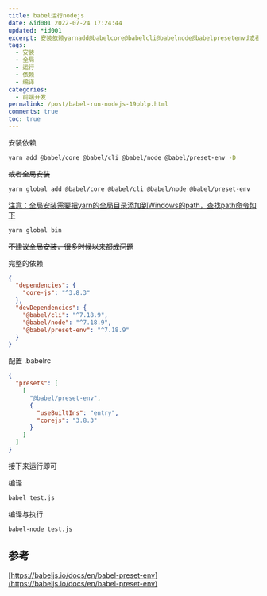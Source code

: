 ```yaml
---
title: babel运行nodejs
date: &id001 2022-07-24 17:24:44
updated: *id001
excerpt: 安装依赖yarnadd@babelcore@babelcli@babelnode@babelpresetenvd或者全局安装yarnglobaladd@babelcore@babelcli@babelnode@babelpresetenv注意_全局安装需要把yarn的全局目录添加到windows的path查找path命令如下yarnglobalbin不建议全局安装很多时候以来都成问题完整的依赖{_{}_{}}配置babelrc{_[[{}]]}接下来运行即可编译babeltestjs编译与执行babeln
tags:
  - 安装
  - 全局
  - 运行
  - 依赖
  - 编译
categories:
  - 前端开发
permalink: /post/babel-run-nodejs-19pblp.html
comments: true
toc: true
---
```

安装依赖

```bash
yarn add @babel/core @babel/cli @babel/node @babel/preset-env -D
```

~~或者全局安装~~

```bash
yarn global add @babel/core @babel/cli @babel/node @babel/preset-env
```

<u>注意：全局安装需要把yarn的全局目录添加到Windows的path，查找path命令如下</u>

```bash
yarn global bin
```

~~不建议全局安装，很多时候以来都成问题~~

完整的依赖

```json
{
  "dependencies": {
    "core-js": "^3.8.3"
  },
  "devDependencies": {
    "@babel/cli": "^7.18.9",
    "@babel/node": "^7.18.9",
    "@babel/preset-env": "^7.18.9"
  }
}
```

配置 .babelrc

```json
{
  "presets": [
    [
      "@babel/preset-env",
      {
        "useBuiltIns": "entry",
        "corejs": "3.8.3"
      }
    ]
  ]
}
```

接下来运行即可

编译

```bash
babel test.js
```

编译与执行

```bash
babel-node test.js
```

## 参考

[https://babeljs.io/docs/en/babel-preset-env](https://babeljs.io/docs/en/babel-preset-env)

‍